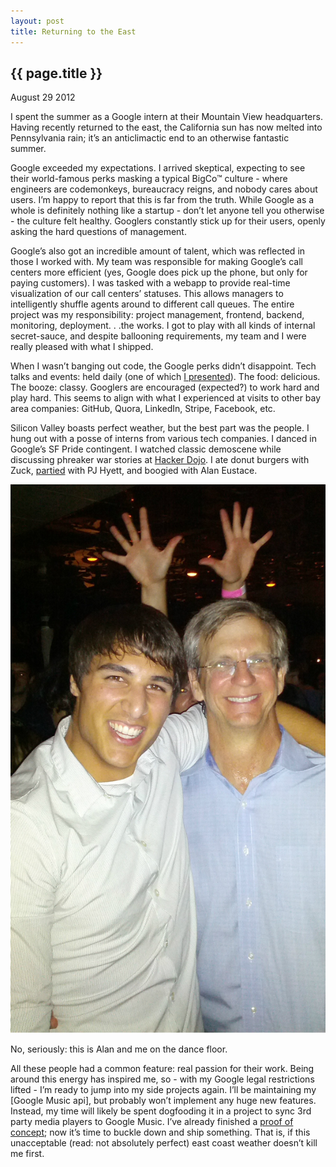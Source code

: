 ```yaml
---
layout: post
title: Returning to the East
---
```


{{ page.title }}
----------------

<p class="meta">August 29 2012</p>

I spent the summer as a Google intern at their Mountain View headquarters. Having recently returned to the east, the California sun has now melted into Pennsylvania rain; it’s an anticlimactic end to an otherwise fantastic summer.

Google exceeded my expectations. I arrived skeptical, expecting to see their world-famous perks masking a typical BigCo™ culture - where engineers are codemonkeys, bureaucracy reigns, and nobody cares about users. I’m happy to report that this is far from the truth. While Google as a whole is definitely nothing like a startup - don’t let anyone tell you otherwise - the culture felt healthy. Googlers constantly stick up for their users, openly asking the hard questions of management.

Google’s also got an incredible amount of talent, which was reflected in those I worked with. My team was responsible for making Google’s call centers more efficient (yes, Google does pick up the phone, but only for paying customers). I was tasked with a webapp to provide real-time visualization of our call centers’ statuses. This allows managers to intelligently shuffle agents around to different call queues. The entire project was my responsibility: project management, frontend, backend, monitoring, deployment. . .the works. I got to play with all kinds of internal secret-sauce, and despite ballooning requirements, my team and I were really pleased with what I shipped.

When I wasn’t banging out code, the Google perks didn’t disappoint. Tech talks and events: held daily (one of which [I presented](https://docs.google.com/presentation/d/1grp9hLaYnegWN0rfkZHSfqtYmBme9vtaAoinZmIIqKI/edit)). The food: delicious. The booze: classy. Googlers are encouraged (expected?) to work hard and play hard. This seems to align with what I experienced at visits to other bay area companies: GitHub, Quora, LinkedIn, Stripe, Facebook, etc.

Silicon Valley boasts perfect weather, but the best part was the people. I hung out with a posse of interns from various tech companies. I danced in Google’s SF Pride contingent. I watched classic demoscene while discussing phreaker war stories at [Hacker Dojo](http://www.hackerdojo.com). I ate donut burgers with Zuck, [partied](http://www.youtube.com/watch?v=SNdcgVTTaS8) with PJ Hyett, and boogied with Alan Eustace.


<div class="figure">
<p><img src="/images/alan_eustace_dancing.jpg" alt="Alan Eustace and Simon Weber dancing"></p>
<p>No, seriously: this is Alan and me on the dance floor.</p>
</div>

All these people had a common feature: real passion for their work. Being around this energy has inspired me, so - with my Google legal restrictions lifted - I’m ready to jump into my side projects again. I’ll be maintaining my [Google Music api], but probably won’t implement any huge new features. Instead, my time will likely be spent dogfooding it in a project to sync 3rd party media players to Google Music. I’ve already finished a [proof of concept](https://github.com/simon-weber/Mirror-MediaMonkey-to-Google-Music); now it’s time to buckle down and ship something. That is, if this unacceptable (read: not absolutely perfect) east coast weather doesn’t kill me first.
